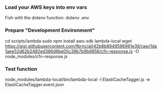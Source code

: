 ### Load your AWS keys into env vars
Fish with the dotenv function:
dotenv .env

### Prepare "Development Environment"
cd scripts/lambda
sudo npm install aws-sdk lambda-local
wget https://gist.githubusercontent.com/fbrnc/a042b8b8949596991e36/raw/1da1aee52d62b2482ed386d9be05c39b7b9b6856/cfn-response.js -O node_modules/cfn-response.js

### Test function
node_modules/lambda-local/bin/lambda-local -l ElastiCacheTagger.js -e ElastiCacheTagger.event.json
